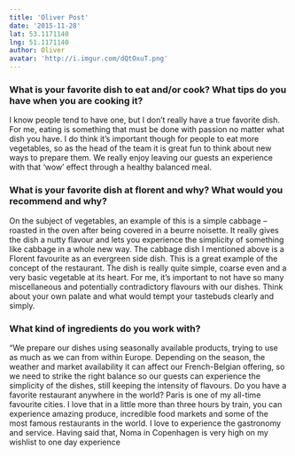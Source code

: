 ```yaml
---
title: 'Oliver Post'
date: '2015-11-28'
lat: 53.1171140
lng: 51.1171140
author: Oliver
avatar: 'http://i.imgur.com/dQtOxuT.png'
---
```


### What is your favorite dish to eat and/or cook? What tips do you have when you are cooking it?

I know people tend to have one, but I don’t really have a true favorite dish. For me, eating is something that must be done with passion no matter what dish you have. I do think it’s important though for people to eat more vegetables, so as the head of the team it is great fun to think about new ways to prepare them. We really enjoy leaving our guests an experience with that ‘wow’ effect through a healthy balanced meal.

### What is your favorite dish at florent and why? What would you recommend and why?

On the subject of vegetables, an example of this is a simple cabbage – roasted in the oven after being covered in a beurre noisette.  It really gives the dish a nutty flavour and lets you experience the simplicity of something like cabbage in a whole new way. The cabbage dish I mentioned above is a Florent favourite as an evergreen side dish. This is a great example of the concept of the restaurant.  The dish is really quite simple, coarse even and a very basic vegetable at its heart.  For me, it’s important to not have so many miscellaneous and potentially contradictory flavours with our dishes.  Think about your own palate and what would tempt your tastebuds clearly and simply.

### What kind of ingredients do you work with?

“We prepare our dishes using seasonally available products, trying to use as much as we can from within Europe.  Depending on the season, the weather and market availability it can affect our French-Belgian offering, so we need to strike the right balance so our guests can experience the simplicity of the dishes, still keeping the intensity of flavours.
Do you have a favorite restaurant anywhere in the world?
Paris is one of my all-time favourite cities.  I love that in a little more than three hours by train, you can experience amazing produce, incredible food markets and some of the most famous restaurants in the world.  I love to experience the gastronomy and service.  Having said that, Noma in Copenhagen is very high on my wishlist to one day experience
